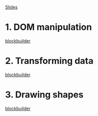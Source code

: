 [Slides](https://docs.google.com/presentation/d/1WBGe8DRXXmv_vkGlqtP0IhZU9MyLbdW_bRpepB_Lo1I/pub?start=false&loop=false&delayms=3000&slide=id.g1b1c2bd0b3_1_346)

# 1. DOM manipulation
[blockbuilder](http://blockbuilder.org/darlacameron/96a194ab7b5a91b142f2f0970216eb13)

# 2. Transforming data
[blockbuilder](http://blockbuilder.org/darlacameron/e62bccc910c43f73395548dd9feea9e7)

# 3. Drawing shapes
[blockbuilder](http://blockbuilder.org/darlacameron/ffe87041d500a74cf11459ae11f74351)
